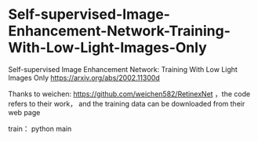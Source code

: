 # Self-supervised-Image-Enhancement-Network-Training-With-Low-Light-Images-Only
Self-supervised Image Enhancement Network: Training With Low Light Images Only
https://arxiv.org/abs/2002.11300d

Thanks to weichen: https://github.com/weichen582/RetinexNet ，the code refers to their work， and the training data can be 
downloaded from their web page

train：
python main
